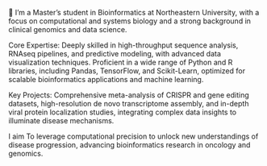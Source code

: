 👋 I’m a Master’s student in Bioinformatics at Northeastern University, with a focus on computational and systems biology and a strong background in clinical genomics and data science.

Core Expertise: Deeply skilled in high-throughput sequence analysis, RNAseq pipelines, and predictive modeling, with advanced data visualization techniques. Proficient in a wide range of Python and R libraries, including Pandas, TensorFlow, and Scikit-Learn, optimized for scalable bioinformatics applications and machine learning.

Key Projects: Comprehensive meta-analysis of CRISPR and gene editing datasets, high-resolution de novo transcriptome assembly, and in-depth viral protein localization studies, integrating complex data insights to illuminate disease mechanisms.

I aim  To leverage computational precision to unlock new understandings of disease progression, advancing bioinformatics research in oncology and genomics.
